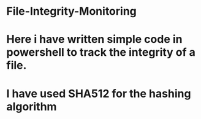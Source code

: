 # File-Integrity-Monitoring

# Here i have written simple code in powershell to track the integrity of a file.

# I have used SHA512 for the hashing algorithm 
